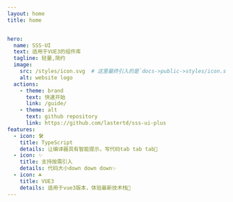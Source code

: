 ```yaml
---
layout: home
title: home


hero:
  name: SSS-UI 
  text: 适用于VUE3的组件库
  tagline: 轻量,简约
  image:
    src: /styles/icon.svg  # 这里最终引入的是`docs->public->styles/icon.svg`
    alt: website logo
  actions:
    - theme: brand
      text: 快速开始
      link: /guide/
    - theme: alt
      text: github repository
      link: https://github.com/lastertd/sss-ui-plus
features:
  - icon: 🛠️
    title: TypeScript
    details: 让编译器具有智能提示，写代码tab tab tab💟
  - icon: ✨
    title: 支持按需引入
    details: 代码大小down down down✨
  - icon: ☘
    title: VUE3
    details: 适用于vue3版本，体验最新技术栈🧡
---
```

